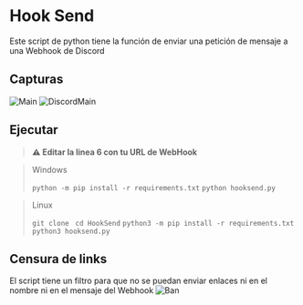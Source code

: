 # Hook Send

Este script de python tiene la función de enviar una petición de mensaje a una Webhook de Discord

## Capturas
![Main](https://cdn.discordapp.com/attachments/1006331564927500318/1158179811945099365/image.png?ex=651b4e81&is=6519fd01&hm=b13a6314fa30e25b1341beab0da46b3b7dab3a89705fda1c91557d46563ab148&)
![DiscordMain](https://cdn.discordapp.com/attachments/1006331564927500318/1158179812150628462/image.png?ex=651b4e81&is=6519fd01&hm=9c4fd9b040f009a3616a939e2c324aec89e5cb81dda72bad584eb58ddf6e3dcf&)

## Ejecutar

> **⚠ Editar la linea 6 con tu URL de WebHook**

> Windows
> 
> ```python -m pip install -r requirements.txt```
> ```python hooksend.py```

> Linux
> 
> ```git clone ```
> ```cd HookSend```
> ```python3 -m pip install -r requirements.txt```
> ```python3 hooksend.py```

## Censura de links

El script tiene un filtro para que no se puedan enviar enlaces ni en el nombre ni en el mensaje del Webhook
![Ban](https://media.discordapp.net/attachments/1006331564927500318/1158179812595208253/image.png?ex=651b4e81&is=6519fd01&hm=e2b13f1f8464a08d3bb8a2118f0f015ec3f7ac7c8d04f4737ed55d31efeefa66&=&width=417&height=137)

